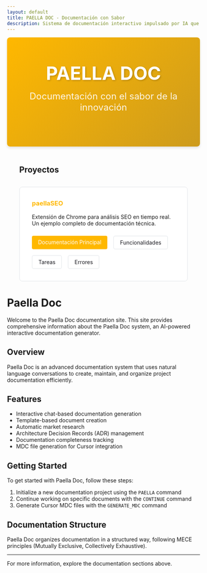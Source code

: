 ```yaml
---
layout: default
title: PAELLA DOC - Documentación con Sabor
description: Sistema de documentación interactivo impulsado por IA que hace que documentar sea tan satisfactorio como preparar una buena paella valenciana.
---
```


<div class="hero">
  <h1>PAELLA DOC</h1>
  <p class="tagline">Documentación con el sabor de la innovación</p>
</div>

<div class="projects-section">
  <h2>Proyectos</h2>
  
  <div class="project-card">
    <h3>paellaSEO</h3>
    <p>Extensión de Chrome para análisis SEO en tiempo real. Un ejemplo completo de documentación técnica.</p>
    <div class="project-links">
      <a href="projects/paellaSEO/00_index.html" class="primary-link">Documentación Principal</a>
      <a href="projects/paellaSEO/feature_documentation.html">Funcionalidades</a>
      <a href="projects/paellaSEO/quick_task_documentation.html">Tareas</a>
      <a href="projects/paellaSEO/bug_documentation.html">Errores</a>
    </div>
  </div>
</div>

<style>
.hero {
  text-align: center;
  padding: 4rem 2rem;
  background: linear-gradient(135deg, #FFB800 0%, #CD9B1D 100%);
  color: white;
  margin-bottom: 3rem;
  border-radius: 8px;
  box-shadow: 0 4px 6px rgba(0, 0, 0, 0.1);
}

.hero h1 {
  font-size: 3rem;
  margin: 0;
  text-shadow: 2px 2px 4px rgba(0, 0, 0, 0.2);
}

.tagline {
  font-size: 1.5rem;
  margin-top: 1rem;
  opacity: 0.9;
}

.projects-section {
  max-width: 800px;
  margin: 0 auto;
  padding: 0 2rem;
}

.project-card {
  background: var(--background-color, #ffffff);
  border: 1px solid var(--border-color, #e1e4e8);
  border-radius: 8px;
  padding: 2rem;
  margin: 2rem 0;
  transition: transform 0.2s ease-in-out, box-shadow 0.2s ease-in-out;
}

.project-card:hover {
  transform: translateY(-2px);
  box-shadow: 0 4px 12px rgba(0, 0, 0, 0.1);
}

.project-card h3 {
  color: var(--primary-color, #FFB800);
  margin-top: 0;
}

.project-links {
  margin-top: 1.5rem;
  display: flex;
  flex-wrap: wrap;
  gap: 1rem;
}

.project-links a {
  text-decoration: none;
  padding: 0.5rem 1rem;
  border-radius: 4px;
  transition: all 0.2s ease-in-out;
}

.primary-link {
  background: var(--primary-color, #FFB800);
  color: white;
}

.primary-link:hover {
  background: var(--secondary-color, #CD9B1D);
}

.project-links a:not(.primary-link) {
  border: 1px solid var(--border-color, #e1e4e8);
  color: var(--text-color, #1E1E24);
}

.project-links a:not(.primary-link):hover {
  background: var(--background-color, #f6f8fa);
  border-color: var(--primary-color, #FFB800);
}
</style>

# Paella Doc

Welcome to the Paella Doc documentation site. This site provides comprehensive information about the Paella Doc system, an AI-powered interactive documentation generator.

## Overview

Paella Doc is an advanced documentation system that uses natural language conversations to create, maintain, and organize project documentation efficiently.

## Features

- Interactive chat-based documentation generation
- Template-based document creation
- Automatic market research
- Architecture Decision Records (ADR) management
- Documentation completeness tracking
- MDC file generation for Cursor integration

## Getting Started

To get started with Paella Doc, follow these steps:

1. Initialize a new documentation project using the `PAELLA` command
2. Continue working on specific documents with the `CONTINUE` command
3. Generate Cursor MDC files with the `GENERATE_MDC` command

## Documentation Structure

Paella Doc organizes documentation in a structured way, following MECE principles (Mutually Exclusive, Collectively Exhaustive).

---

For more information, explore the documentation sections above. 